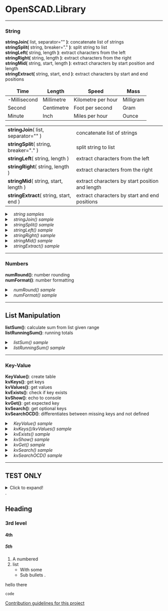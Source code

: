 # OpenSCAD.Library
---
### String
**stringJoin(** list, separator="" **)**: concatenate list of strings  
**stringSplit(** string, breaker="." **)**: split string to list  
**stringLeft(** string, length **)**: extract characters from the left  
**stringRight(** string, length **)**: extract characters from the right  
**stringMid(** string, start, length **)**: extract characters by start position and length  
**stringExtract(** string, start, end **)**: extract characters by start and end positions
<style>
td, th {
   border: none!important;
}
</style>

| Time         | Length        | Speed              | Mass         |
| ------------ | ------------- | ------------------ | ------------ |
| -Millisecond | Millimetre    | Kilometre per hour | Milligram    |
| Second       | Centimetre    | Foot per second    | Gram         |
| Minute       | Inch          | Miles per hour     | Ounce        |

<table>
<tr>
<td><b>stringJoin</b>( list, separator="" )</td>
<td>concatenate list of strings</td>
</tr>
<tr>
<td><b>stringSplit</b>( string, breaker="." )</td>
<td>split string to list</td>
</tr>
<tr>
<td><b>stringLeft</b>( string, length )</td>
<td>extract characters from the left</td>
</tr>
<tr>
<td><b>stringRight</b>( string, length )</td>
<td>extract characters from the right</td>
</tr>
<tr>
<td><b>stringMid</b>( string, start, length )</td>
<td>extract characters by start position and length</td>
</tr>
<tr>
<td><b>stringExtract</b>( string, start, end )</td>
<td>extract characters by start and end positions</td>
</tr>
</table>

<details>
  <summary>&nbsp; &nbsp;<i>string samples</i></summary>

<table>
<td>

c++  
int foo() {  
    int result = 4;  
    return result;  
}
</td>
<td>

```c++
int foo() { 
    int x = 4;
    return x;
}
```

</td>
</table>

```
echo("\n\n stringJoin():");
a = [ "apple", "banana", "carrot" ];
echo( str       ( a      ) ); // ["apple","banana","carrot"]
echo( stringJoin( a      ) ); // "applebananacarrot"
echo( stringJoin( a, "-" ) ); // "apple-banana-carrot"
b = [ 1, 22, 333 ];
echo( stringJoin( b      ) ); // "122333"
echo( stringJoin( b, "-" ) ); // "1-22-333"

echo("\n\n stringSplit():");
echo( stringSplit( "apple"        , "." ) ); // ["apple"]
echo( stringSplit( "a.bb.ccc.dddd", "." ) ); // ["a","bb","ccc","dddd"]

echo("\n\n stringLeft(length):");            // "television"
echo(    stringLeft( "television", 1 ) );    // "t"
echo(    stringLeft( "television", 4 ) );    // "tele"

echo("\n\n stringRight(length):");           // "television"
echo(   stringRight( "television", 4 ) );    //       "sion"
echo(   stringRight( "television", 6 ) );    //     "vision"

echo("\n\n stringMid(position,length):");    // "television"
echo(     stringMid( "television", 0, 4 ) ); // "tele"
echo(     stringMid( "television", 4, 6 ) ); //     "vision"
echo(     stringMid( "television", 4, 5 ) ); //     "visio"

echo("\n\n stringExtract(start,end):");      // "television"
echo( stringExtract( "television", 0, 3 ) ); // "tele"
echo( stringExtract( "television", 4, 9 ) ); //     "vision"
echo( stringExtract( "television", 4, 5 ) ); //     "vi"
```
</details>


<details>
  <summary>&nbsp; &nbsp;<i>stringJoin() sample</i></summary>

```
a = ["apple","banana","carrot"];
echo( str       (a    ) ); // ["apple","banana","carrot"]
echo( stringJoin(a    ) ); // "applebananacarrot"
echo( stringJoin(a,"-") ); // "apple-banana-carrot"
b = [1,22,333];
echo( stringJoin(b    ) ); // "122333"
echo( stringJoin(b,"-") ); // "1-22-333"
```
</details>
<details>
  <summary>&nbsp; &nbsp;<i>stringSplit() sample</i></summary>

```
echo( stringSplit( "apple"        , "." ) ); // ["apple"]
echo( stringSplit( "a.bb.ccc.dddd", "." ) ); // ["a","bb","ccc","dddd"]
```
</details>
<details>
  <summary>&nbsp; &nbsp;<i>stringLeft() sample</i></summary>

```
echo( stringLeft( "television",   4 ) ); // "tele"
echo( stringLeft( "television", 100 ) ); // "television"
```
</details>
<details>
  <summary>&nbsp; &nbsp;<i>stringRight() sample</i></summary>

```
echo( stringRight( "television",   6 ) ); // "vision"
echo( stringRight( "television", 100 ) ); // "television"
```
</details>
<details>
  <summary>&nbsp; &nbsp;<i>stringMid() sample</i></summary>

```
echo( stringMid( "television"       ) ); // "television"
echo( stringMid( "television", 4    ) ); // "vision"
echo( stringMid( "television", 4, 5 ) ); // "visio"
```
</details>
<details>
  <summary>&nbsp; &nbsp;<i>stringExtract() sample</i></summary>

```
echo( stringExtract( "television"       ) ); // "television"
echo( stringExtract( "television", 4    ) ); // "vision"
echo( stringExtract( "television", 4, 5 ) ); // "vi"
```
</details>

---
### Numbers
**numRound()**: number rounding  
**numFormat()**: number formatting

<details>
  <summary>&nbsp; &nbsp;<i>numRound() sample</i></summary>

```
echo( numRound( 123.45678     ) ); // 123.46
echo( numRound( 123.45678,  0 ) ); // 123
echo( numRound( 123.45678,  1 ) ); // 123.5
echo( numRound( 123.45678, -1 ) ); // 120
echo( numRound( 123.45678, -2 ) ); // 100
```
</details>
<details>
  <summary>&nbsp; &nbsp;<i>numFormat() sample</i></summary>

```
n = 123456789.123456789;
echo( numFormat( n                               ) ); // "123,456,789.12"
echo( numFormat( n, 4                            ) ); // "123,456,789.1235"
echo( numFormat( n,    sep1000="`", decPoint="-" ) ); // "123`456`789-12"
echo( numFormat( n, 4, pos1000=4                 ) ); // "1,2345,6789.1235"
```
</details>

---
## List Manipulation
**listSum()**: calculate sum from list given range  
**listRunningSum()**: running totals

<details>
  <summary>&nbsp; &nbsp;<i>listSum() sample</i></summary>

```
a=[1,2,3,4,5];
echo( listSum(a          )); // 15
echo( listSum(a,   2,  3 )); // 7
echo( listSum(a,   2     )); // 12
echo( listSum(a,   2, 10 )); // 12
echo( listSum(a,   0,  3 )); // 10
echo( listSum(a, -10,  3 )); // 10
echo( listSum(a,   2,  0 )); // undef
echo( listSum(a,  10, 20 )); // undef
```
</details>
<details>
  <summary>&nbsp; &nbsp;<i>listRunningSum() sample</i></summary>

```
a=[1,2,3,4,5];
echo( listRunningSum(a) );   // [1, 3, 6, 10, 15]
```
</details>

---
### Key-Value  
**KeyValue()**: create table  
**kvKeys()**: get keys  
**kvValues()**: get values  
**kvExists()**: check if key exists  
**kvShow()**: echo to console  
**kvGet()**: get expected key  
**kvSearch()**: get optional keys  
**kvSearchOCD()**: differentiates between missing keys and not defined

<details>
  <summary>&nbsp; &nbsp;<i>KeyValue() sample</i></summary>

```
table = KeyValue([
    "solo"   , 0,
    "notSure", undef,
    "fruit"  , KeyValue([ "apple", 1,      "banana", 2,       "carrot", 3     ]),
    "color"  , KeyValue([ "red"  , "meat", "green" , "grass", "blue"  , "sky" ]),
    "animal" , KeyValue([
        "dog"  , KeyValue([
            "breed", KeyValue([ "poodle",  10, "chihuahua", 20 ]),
            "color", KeyValue([ "white",   30, "brown",     40 ]) ]),
        "cat"  , KeyValue([
            "breed", KeyValue([ "siamese", 50, "persian",   60 ]),
            "color", KeyValue([ "cream",   70, "lilac",     80 ]) ]) ]),
    "model", "ABC123"
]);
```
</details>
<details>
  <summary>&nbsp; &nbsp;<i>kvKeys()/kvValues() sample</i></summary>

```
echo( kvKeys  ( table ) );          // ["solo", "notSure", "fruit", "color", "animal", "model"]
echo( kvKeys  ( table, "color" ) ); // ["red", "green", "blue"]
echo( kvValues( table, "fruit" ) ); // [1, 2, 3]
```
</details>
<details>
  <summary>&nbsp; &nbsp;<i>kvExists() sample</i></summary>

```
echo( kvExists( table, "solo" ) );                     // true
echo( kvExists( table, "animal.dog.breed.poodle" ) );  // true
echo( kvExists( table, "animal.dog.breed.bulldog" ) ); // false
```
</details>
<details>
  <summary>&nbsp; &nbsp;<i>kvShow() sample</i></summary>

```
kvShow( table );

CONSOLE:

    solo: 0
    notSure: <undef>
    fruit =
      apple: 1
      banana: 2
      carrot: 3
    color =
      red: "meat"
      green: "grass"
      blue: "sky"
    animal =
      dog =
          breed =
            poodle: 10
            chihuahua: 20
          color =
            white: 30
            brown: 40
      cat =
          breed =
            siamese: 50
            persian: 60
          color =
            cream: 70
            lilac: 80
    model: "ABC123"
```
</details>
<details>
  <summary>&nbsp; &nbsp;<i>kvGet() sample</i></summary>

Get expected keys. Throws error if key is missing.
```
echo( kvGet( table, "solo" ) );                   // 0
echo( kvGet( table, "notSure" ) );                // undef
echo( kvGet( table, "fruit.apple" ) );            // 1
echo( kvGet( table, "color.green" ) );            // "grass"
echo( kvGet( table, "animal.dog.color.white" ) ); // 30
echo( kvGet( table, "model" ) );                  // "ABC123"
```
*Missing expected keys.*
```
echo( kvGet( table, "missingKey" ) );   // ERROR: "[missingKey] missing"
echo( kvGet( table, "fruit.dragon" ) ); // ERROR: "[dragon] in [fruit.dragon] missing"
```
*Extract inner table.*
```
animalTable = kvGet( table, "animal" );
echo( kvGet( animalTable, "cat.breed.siamese" ) ); // 50
```
*Default values. Used if result is **undef**. Still error if key is missing.*
```
echo( kvGet( table, "notSure" ) );                       // undef
echo( kvGet( table, "notSure",    defaultValue=true ) ); // true
echo( kvGet( table, "missingKey", defaultValue=1    ) ); // ERROR: "[missingKey] missing"
```
</details>
<details>
  <summary>&nbsp; &nbsp;<i>kvSearch() sample</i></summary>

Get optional keys. Returns **undef** if missing.
```
echo( kvSearch( table, "solo.hans" ) );     // undef
echo( kvSearch( table, "animal.dragon" ) ); // undef
echo( kvSearch( table, "Model" ) );         // undef
```
*Default values. Used if result is **undef** or key is missing.*
```
echo( kvSearch( table, "solo.hans", defaultValue=123 ) ); // 123
echo( kvSearch( table, "notSure",   defaultValue=123 ) ); // 123
```
</details>
<details>
  <summary>&nbsp; &nbsp;<i>kvSearchOCD() sample</i></summary>

Differentiates between missing keys or set as **undef**.
```
echo( kvSearchOCD( table, "missingKey",                           defaultValue="dunno" ) );   // undef
echo( kvSearchOCD( table, "notSure",                              defaultValue="dunno" ) );   // "dunno"
echo( kvSearchOCD( table, "missingKey", defaultMissing="missing"                       ) );   // "missing"
echo( kvSearchOCD( table, "notSure",    defaultMissing="missing"                       ) );   // undef
echo( kvSearchOCD( table, "missingKey", defaultMissing="missing", defaultValue="dunno" ) );   // "missing"
echo( kvSearchOCD( table, "notSure",    defaultMissing="missing", defaultValue="dunno" ) );   // "dunno"
```
</details>

---
## TEST ONLY
<details>

  <summary>Click to expand!</summary>
  
  ## Heading
  
  ### 3rd level

  #### 4th

  ##### 5th

  1. A numbered
  2. list
     * With some
     * Sub bullets

</details>
.  

  ## Heading
  
  ### 3rd level

  #### 4th

  ##### 5th

  1. A numbered
  2. list
     * With some
     * Sub bullets
.  
  
hello there  
  
  

```
code
```

[Contribution guidelines for this project](docs/CONTRIBUTING.md)